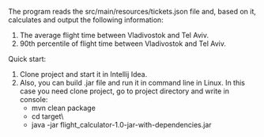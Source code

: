 The program reads the src/main/resources/tickets.json file and, based on it, calculates and output the following
information:
1. The average flight time between Vladivostok and Tel Aviv.
2. 90th percentile of flight time between Vladivostok and Tel Aviv.

Quick start:
1. Clone project and start it in Intellij Idea.
2. Also, you can build .jar file and run it in command line in Linux.
   In this case you need clone project, go to project directory and write in console:
    - mvn clean package
    - cd target\
    - java -jar flight_calculator-1.0-jar-with-dependencies.jar
